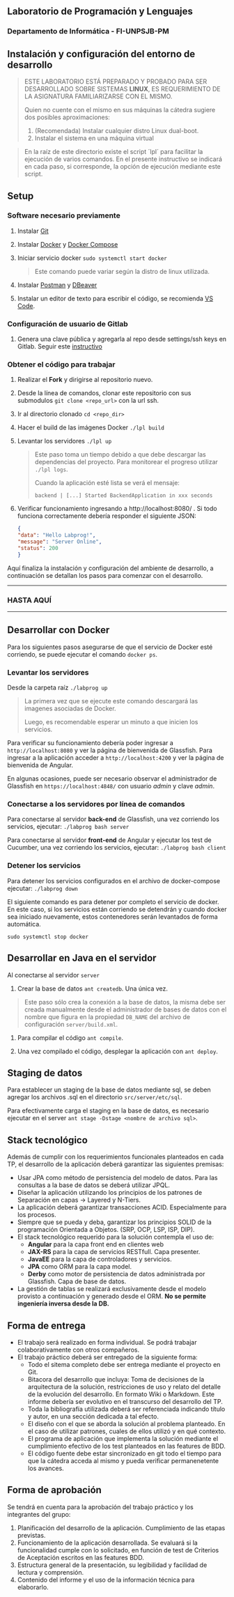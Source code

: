## Laboratorio de Programación y Lenguajes

### Departamento de Informática - FI-UNPSJB-PM

## Instalación y configuración del entorno de desarrollo

> ESTE LABORATORIO ESTÁ PREPARADO Y PROBADO PARA SER DESARROLLADO SOBRE SISTEMAS **LINUX**, ES REQUERIMIENTO DE LA ASIGNATURA FAMILIARIZARSE CON EL MISMO.
>
> Quien no cuente con el mismo en sus máquinas la cátedra sugiere dos posibles aproximaciones:
> 1. (Recomendada) Instalar cualquier distro Linux dual-boot.
> 2. Instalar el sistema en una máquina virtual

> En la raíz de este directorio existe el script ´lpl´ para facilitar la ejecución de varios comandos. En el presente instructivo se indicará en cada paso, si corresponde, la opción de ejecución mediante este script. 

## Setup

### Software necesario previamente

1. Instalar [Git](https://git-scm.com/download/linux)

1. Instalar [Docker](https://docs.docker.com/install/linux/docker-ce/ubuntu/) y [Docker Compose](https://docs.docker.com/compose/install/)

1. Iniciar servicio docker `sudo systemctl start docker`
    > Este comando puede variar según la distro de linux utilizada.

1. Instalar [Postman](https://www.postman.com/downloads/) y [DBeaver](https://dbeaver.io/download/)

1. Instalar un editor de texto para escribir el código, se recomienda [VS Code](https://code.visualstudio.com/download).

### Configuración de usuario de Gitlab

1. Genera una clave pública y agregarla al repo desde settings/ssh keys en Gitlab. Seguir este [instructivo](https://git.fi.mdn.unp.edu.ar/help/ssh/README#generating-a-new-ssh-key-pair)

### Obtener el código para trabajar

1. Realizar el **Fork** y dirigirse al repositorio nuevo.

1. Desde la línea de comandos, clonar este repositorio con sus submodulos `git clone <repo_url>` con la url ssh.

1. Ir al directorio clonado `cd <repo_dir>`

1. Hacer el build de las imágenes Docker `./lpl build` 

1. Levantar los servidores `./lpl up`
      > Este paso toma un tiempo debido a que debe descargar las dependencias del proyecto. Para monitorear el progreso utilizar `./lpl logs`.
      >
      > Cuando la aplicación esté lista se verá el mensaje:
      >
      > `backend | [...] Started BackendApplication in xxx seconds`

1. Verificar funcionamiento ingresando a http://localhost:8080/ . Si todo funciona correctamente debería responder el siguiente JSON:
      ```json
      {
      "data": "Hello Labprog!",
      "message": "Server Online",
      "status": 200
      }
      ```


Aquí finaliza la instalación y configuración del ambiente de desarrollo, a continuación se detallan los pasos para comenzar con el desarrollo.

---
### HASTA AQUÍ
---


## Desarrollar con Docker

Para los siguientes pasos asegurarse de que el servicio de Docker esté corriendo, se puede ejecutar el comando `docker ps`.

### Levantar los servidores
Desde la carpeta raíz ```./labprog up```

> La primera vez que se ejecute este comando descargará las imagenes asociadas de Docker.
>
> Luego, es recomendable esperar un minuto a que inicien los servicios.

Para verificar su funcionamiento debería poder ingresar a `http://localhost:8080` y ver la página de bienvenida de Glassfish.
Para ingresar a la aplicación acceder a `http://localhost:4200` y ver la página de bienvenida de Angular.

En algunas ocasiones, puede ser necesario observar el administrador de Glassfish en `https://localhost:4848/` con usuario _admin_ y clave _admin_.


### Conectarse a los servidores por línea de comandos

Para conectarse al servidor **back-end** de Glassfish, una vez corriendo los servicios, ejecutar: ```./labprog bash server```

Para conectarse al servidor **front-end** de Angular y ejecutar los test de Cucumber, una vez corriendo los servicios, ejecutar: ```./labprog bash client```

### Detener los servicios

Para detener los servicios configurados en el archivo de docker-compose ejecutar: ```./labprog down```

El siguiente comando es para detener por completo el servicio de docker. En este caso, si los servicios están corriendo se detendrán y cuando docker sea iniciado nuevamente, estos contenedores serán levantados de forma automática.

`sudo systemctl stop docker`

## Desarrollar en Java en el servidor

Al conectarse al servidor `server`

1. Crear la base de datos `ant createdb`. Una única vez.

> Este paso sólo crea la conexión a la base de datos, la misma debe ser creada manualmente desde el administrador de bases de datos con el nombre que figura en la propiedad `DB_NAME` del archivo de configuración `server/build.xml`.

1. Para compilar el código `ant compile`.

1. Una vez compilado el código, desplegar la aplicación con `ant deploy`.

## Staging de datos

Para establecer un staging de la base de datos mediante sql, se deben agregar los archivos .sql en el directorio `src/server/etc/sql`.

Para efectivamente carga el staging en la base de datos, es necesario ejecutar en el server `ant stage -Dstage <nombre de archivo sql>`.

## Stack tecnológico
Además de cumplir con los requerimientos funcionales planteados en cada TP, el desarrollo de la aplicación deberá garantizar las siguientes premisas:
* Usar JPA como método de persistencia del modelo de datos. Para las consultas a la base de datos se deberá utilizar JPQL.
* Diseñar la aplicación utilizando los principios de los patrones de Separación en capas &rarr; Layered y N-Tiers.
* La aplicación deberá garantizar transacciones ACID. Especialmente para los procesos.
* Siempre que se pueda y deba, garantizar los principios SOLID de la programación Orientada a Objetos. (SRP, OCP, LSP, ISP, DIP).
* El stack tecnológico requerido para la solución contempla el uso de:
  + **Angular**  para la capa front end en clientes web
  + **JAX-RS** para la capa de servicios RESTfull. Capa presenter.
  + **JavaEE** para la capa de controladores y servicios.
  + **JPA** como ORM para la capa model.
  + **Derby** como motor de persistencia de datos administrada por Glassfish. Capa de base de datos.
* La gestión de tablas se realizará exclusivamente desde el modelo provisto a continuación y generado desde el ORM. **No se permite ingeniería inversa desde la DB.**

## Forma de entrega
* El trabajo será realizado en forma individual. Se podrá trabajar colaborativamente con otros compañeros.
* El trabajo práctico deberá ser entregado de la siguiente forma:
  * Todo el sitema completo debe ser entrega mediante el proyecto en Git.
  * Bitacora del desarrollo que incluya: Toma de decisiones de la arquitectura de la solución, restricciones de uso y relato del detalle de la evolución del desarrollo. En formato Wiki o Markdown. Este informe debería ser evolutivo en el transcurso del desarrollo del TP.
  * Toda la bibliografía utilizada deberá ser referenciada indicando título y autor, en una sección dedicada a tal efecto.
  * El diseño con el que se aborda la solución al problema planteado. En el caso de utilizar patrones, cuales de ellos utilizó y en qué contexto.
  * El programa de aplicación que implementa la solución mediante el cumplimiento efectivo de los test planteados en las features de BDD.
  * El código fuente debe estar sincronizado en git todo el tiempo para que la cátedra acceda al mismo y pueda verificar permanenetente los avances.

## Forma de aprobación
Se tendrá en cuenta para la aprobación del trabajo práctico y los integrantes del grupo:
1. Planificación del desarrollo de la aplicación. Cumplimiento de las etapas previstas.
2. Funcionamiento de la aplicación desarrollada. Se evaluará si la funcionalidad cumple con lo solicitado, en función de test de Criterios de Aceptación escritos en las features BDD.
3. Estructura general de la presentación, su legibilidad y facilidad de lectura y comprensión.
4. Contenido del informe y el uso de la información técnica para elaborarlo.





